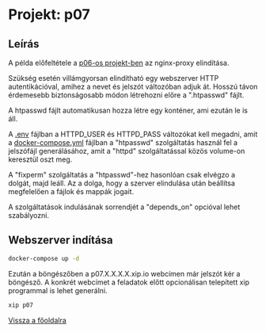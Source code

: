 # Projekt: p07

## Leírás

A példa előfeltétele a [p06-os projekt-ben](../p06/README.md) az nginx-proxy elindítása.

Szükség esetén villámgyorsan elindítható egy webszerver HTTP autentikációval,
amihez a nevet és jelszót változóban adjuk át. Hosszú távon érdemesebb biztonságosabb módon
létrehozni előre a ".htpasswd" fájlt.

A htpasswd fájlt automatikusan hozza létre egy konténer, ami ezután le is áll.

A [.env](https://github.com/itsziget/learn-docker/tree/master/projects/p07/.env) fájlban
a HTTPD_USER és HTTPD_PASS változókat kell megadni, amit a [docker-compose.yml](https://github.com/itsziget/learn-docker/tree/master/projects/p07/) fájlban
a "htpasswd" szolgáltatás használ fel a jelszófájl generálásához, amit a "httpd"
szolgáltatással közös volume-on keresztül oszt meg.


A "fixperm" szolgáltatás a "htpasswd"-hez hasonlóan csak elvégzo a dolgát, majd leáll.
Az a dolga, hogy a szerver elindulása után beállítsa megfelelően a fájlok és mappák jogait.

A szolgáltatások indulásának sorrendjét a "depends_on" opcióval lehet szabályozni.

## Webszerver indítása

```bash
docker-compose up -d
```

Ezután a böngészőben a p07.X.X.X.X.xip.io webcímen már jelszót kér a böngésző.
A konkrét webcímet a feladatok előtt opcionálisan telepített xip programmal is lehet generálni.

```bash
xip p07
```


[Vissza a főoldalra](../../README.md)